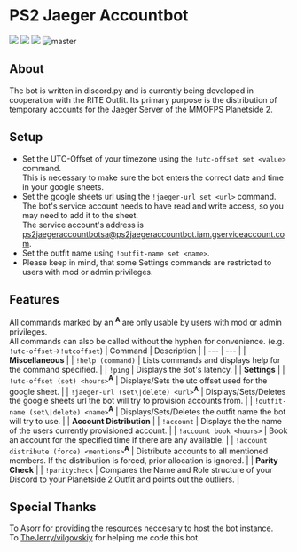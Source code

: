 # PS2 Jaeger Accountbot
<a href=""><img src="https://img.shields.io/badge/invite-PS2JaegerAccountBot-677BC4"></a>
<a href="https://discord.com/invite/yvnRZjJ"><img src="https://img.shields.io/badge/ask-anything-677BC4"></a>
<a href="https://github.com/ZeroOne010101/PS2_Jaeger_Accountbot/blob/master/LICENSE"><img src="https://img.shields.io/github/license/ZeroOne010101/PS2_Jaeger_Accountbot"></a>
![master](https://github.com/ZeroOne010101/PS2_Jaeger_Accountbot/workflows/master/badge.svg?branch=master)

## About
The bot is written in discord.py and is currently being developed in cooperation with the RITE Outfit.
Its primary purpose is the distribution of temporary accounts for the Jaeger Server of the MMOFPS Planetside 2.

## Setup
- Set the UTC-Offset of your timezone using the `!utc-offset set <value>` command.  
  This is necessary to make sure the bot enters the correct date and time in your google sheets.
- Set the google sheets url using the `!jaeger-url set <url>` command.  
  The bot's service account needs to have read and write access, so you may need to add it to the sheet.  
  The service account's address is ps2jaegeraccountbotsa@ps2jaegeraccountbot.iam.gserviceaccount.com.
- Set the outfit name using `!outfit-name set <name>`.
- Please keep in mind, that some Settings commands are restricted to users with mod or admin privileges.

## Features
All commands marked by an <sup><b>A</b></sup> are only usable by users with mod or admin privileges.  
All commands can also be called without the hyphen for convenience. (e.g. `!utc-offset`->`!utcoffset`)
| Command | Description |
| --- | --- |
| **Miscellaneous** |
| `!help (command)` | Lists commands and displays help for the command specified. |
| `!ping` | Displays the Bot's latency. |
| **Settings** |
| `!utc-offset (set) <hours>`<sup><b>A</b></sup> | Displays/Sets the utc offset used for the google sheet. |
| `!jaeger-url (set\|delete) <url>`<sup><b>A</b></sup> | Displays/Sets/Deletes the google sheets url the bot will try to provision accounts from. |
| `!outfit-name (set\|delete) <name>`<sup><b>A</b></sup> | Displays/Sets/Deletes the outfit name the bot will try to use. |
| **Account Distribution** |
| `!account` | Displays the the name of the users currently provisioned account. |
| `!account book <hours>` | Book an account for the specified time if there are any available. |
| `!account distribute (force) <mentions>`<sup><b>A</b></sup> | Distribute accounts to all mentioned members. If the distribution is forced, prior allocation is ignored. |
| **Parity Check** |
| `!paritycheck` | Compares the Name and Role structure of your Discord to your Planetside 2 Outfit and points out the outliers. |

## Special Thanks

To Asorr for providing the resources neccesary to host the bot instance.  
To [TheJerry/vilgovskiy](https://github.com/vilgovskiy) for helping me code this bot.
